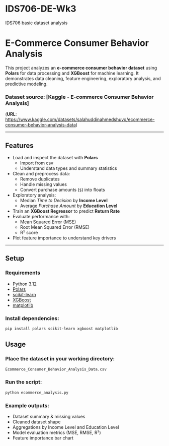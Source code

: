 # IDS706-DE-Wk3
IDS706 basic dataset analysis

# E-Commerce Consumer Behavior Analysis

This project analyzes an **e-commerce consumer behavior dataset** using **Polars** for data processing and **XGBoost** for machine learning. It demonstrates data cleaning, feature engineering, exploratory analysis, and predictive modeling.

### Dataset source: [Kaggle - E-commerce Consumer Behavior Analysis]
(**URL**: https://www.kaggle.com/datasets/salahuddinahmedshuvo/ecommerce-consumer-behavior-analysis-data)

---

## Features

- Load and inspect the dataset with **Polars**
  - Import from csv
  - Understand data types and summary statistics
- Clean and preprocess data:
  - Remove duplicates
  - Handle missing values
  - Convert purchase amounts (`$`) into floats
- Exploratory analysis:
  - Median *Time to Decision* by **Income Level**
  - Average *Purchase Amount* by **Education Level**
- Train an **XGBoost Regressor** to predict **Return Rate**
- Evaluate performance with:
  - Mean Squared Error (MSE)
  - Root Mean Squared Error (RMSE)
  - R² score
- Plot feature importance to understand key drivers

---

## Setup

### Requirements

- Python 3.12
- [Polars](https://pola-rs.github.io/polars/)
- [scikit-learn](https://scikit-learn.org/)
- [XGBoost](https://xgboost.readthedocs.io/)
- [matplotlib](https://matplotlib.org/)

### Install dependencies:

```bash
pip install polars scikit-learn xgboost matplotlib
```

## Usage

### Place the dataset in your working directory: 
```bash 
Ecommerce_Consumer_Behavior_Analysis_Data.csv 
```

### Run the script:
```bash
python ecommerce_analysis.py
```

### Example outputs:
- Dataset summary & missing values
- Cleaned dataset shape
- Aggregations by Income Level and Education Level
- Model evaluation metrics (MSE, RMSE, R²)
- Feature importance bar chart


